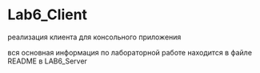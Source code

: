 # Lab6_Client
реализация клиента для консольного приложения

вся основная информация по лабораторной работе находится в файле README в LAB6_Server
